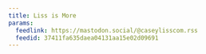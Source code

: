```yaml
---
title: Liss is More
params:
  feedlink: https://mastodon.social/@caseylisscom.rss
  feedid: 37411fa635daea04131aa15e02d09691
---
```

